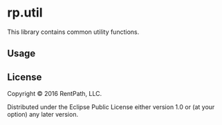 # rp.util

<!-- [![Build Status](https://travis-ci.org/rentpath/rp-util-clj.svg?branch=master)](https://travis-ci.org/rentpath/rp-util-clj) [![Clojars Project](https://img.shields.io/clojars/v/com.rentpath/rp-util-clj.svg)](https://clojars.org/com.rentpath/rp-util-clj) -->


This library contains common utility functions.

## Usage


## License

Copyright © 2016 RentPath, LLC.

Distributed under the Eclipse Public License either version 1.0 or (at
your option) any later version.
